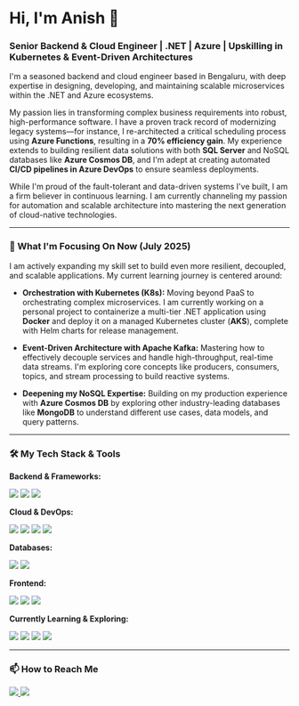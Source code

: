 # Hi, I'm Anish 👋

### Senior Backend & Cloud Engineer | .NET | Azure | Upskilling in Kubernetes & Event-Driven Architectures

I'm a seasoned backend and cloud engineer based in Bengaluru, with deep expertise in designing, developing, and maintaining scalable microservices within the .NET and Azure ecosystems.

My passion lies in transforming complex business requirements into robust, high-performance software. I have a proven track record of modernizing legacy systems—for instance, I re-architected a critical scheduling process using **Azure Functions**, resulting in a **70% efficiency gain**. My experience extends to building resilient data solutions with both **SQL Server** and NoSQL databases like **Azure Cosmos DB**, and I'm adept at creating automated **CI/CD pipelines in Azure DevOps** to ensure seamless deployments.

While I'm proud of the fault-tolerant and data-driven systems I've built, I am a firm believer in continuous learning. I am currently channeling my passion for automation and scalable architecture into mastering the next generation of cloud-native technologies.

---

### 🚀 What I'm Focusing On Now (July 2025)

I am actively expanding my skill set to build even more resilient, decoupled, and scalable applications. My current learning journey is centered around:

* **Orchestration with Kubernetes (K8s):** Moving beyond PaaS to orchestrating complex microservices. I am currently working on a personal project to containerize a multi-tier .NET application using **Docker** and deploy it on a managed Kubernetes cluster (**AKS**), complete with Helm charts for release management.

* **Event-Driven Architecture with Apache Kafka:** Mastering how to effectively decouple services and handle high-throughput, real-time data streams. I'm exploring core concepts like producers, consumers, topics, and stream processing to build reactive systems.

* **Deepening my NoSQL Expertise:** Building on my production experience with **Azure Cosmos DB** by exploring other industry-leading databases like **MongoDB** to understand different use cases, data models, and query patterns.

---

### 🛠️ My Tech Stack & Tools

**Backend & Frameworks:**
<p>
    <img src="https://img.shields.io/badge/.NET-512BD4?style=for-the-badge&logo=dotnet&logoColor=white" />
    <img src="https://img.shields.io/badge/C%23-239120?style=for-the-badge&logo=c-sharp&logoColor=white" />
    <img src="https://img.shields.io/badge/Azure_Functions-0062AD?style=for-the-badge&logo=azure-functions&logoColor=white" />
</p>

**Cloud & DevOps:**
<p>
    <img src="https://img.shields.io/badge/Azure-0078D4?style=for-the-badge&logo=microsoft-azure&logoColor=white" />
    <img src="https://img.shields.io/badge/Azure_DevOps-0078D4?style=for-the-badge&logo=azure-devops&logoColor=white" />
    <img src="https://img.shields.io/badge/Docker-2496ED?style=for-the-badge&logo=docker&logoColor=white" />
    <img src="https://img.shields.io/badge/CI/CD-0078D4?style=for-the-badge" />
</p>

**Databases:**
<p>
    <img src="https://img.shields.io/badge/Microsoft_SQL_Server-CC2927?style=for-the-badge&logo=microsoft-sql-server&logoColor=white" />
    <img src="https://img.shields.io/badge/Azure_Cosmos_DB-0078D4?style=for-the-badge&logo=azure-cosmos-db&logoColor=white" />
</p>

**Frontend:**
<p>
    <img src="https://img.shields.io/badge/React-20232A?style=for-the-badge&logo=react&logoColor=61DAFB" />
    <img src="https://img.shields.io/badge/TypeScript-007ACC?style=for-the-badge&logo=typescript&logoColor=white" />
    <img src="https://img.shields.io/badge/Redux-593D88?style=for-the-badge&logo=redux&logoColor=white" />
</p>

**Currently Learning & Exploring:**
<p>
    <img src="https://img.shields.io/badge/Kubernetes-326CE5?style=for-the-badge&logo=kubernetes&logoColor=white" />
    <img src="https://img.shields.io/badge/Apache_Kafka-231F20?style=for-the-badge&logo=apache-kafka&logoColor=white" />
    <img src="https://img.shields.io/badge/Helm-0F1689?style=for-the-badge&logo=helm&logoColor=white" />
    <img src="https://img.shields.io/badge/MongoDB-4EA94B?style=for-the-badge&logo=mongodb&logoColor=white" />
</p>

---

### 📫 How to Reach Me

<p>
    <a href="https://www.linkedin.com/in/[your-linkedin-profile]/" target="_blank">
        <img src="https://img.shields.io/badge/LinkedIn-0077B5?style=for-the-badge&logo=linkedin&logoColor=white" />
    </a>
    <a href="mailto:[your-email@domain.com]">
        <img src="https://img.shields.io/badge/Email-D14836?style=for-the-badge&logo=gmail&logoColor=white" />
    </a>
</p>
